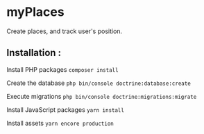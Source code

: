 # myPlaces
Create places, and track user's position.

## Installation :

Install PHP packages
```composer install```

Create the database
```php bin/console doctrine:database:create```

Execute migrations
```php bin/console doctrine:migrations:migrate```

Install JavaScript packages
```yarn install```

Install assets
```yarn encore production```
